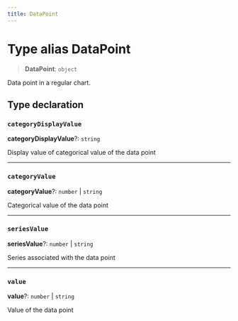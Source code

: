 ```yaml
---
title: DataPoint
---
```


# Type alias DataPoint

> **DataPoint**: `object`

Data point in a regular chart.

## Type declaration

### `categoryDisplayValue`

**categoryDisplayValue**?: `string`

Display value of categorical value of the data point

***

### `categoryValue`

**categoryValue**?: `number` \| `string`

Categorical value of the data point

***

### `seriesValue`

**seriesValue**?: `number` \| `string`

Series associated with the data point

***

### `value`

**value**?: `number` \| `string`

Value of the data point
